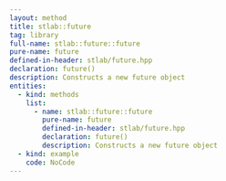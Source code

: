 ```yaml
---
layout: method
title: stlab::future
tag: library
full-name: stlab::future::future
pure-name: future
defined-in-header: stlab/future.hpp 
declaration: future()
description: Constructs a new future object
entities:
  - kind: methods
    list:
      - name: stlab::future::future
        pure-name: future
        defined-in-header: stlab/future.hpp 
        declaration: future()
        description: Constructs a new future object
  - kind: example
    code: NoCode
---
```

